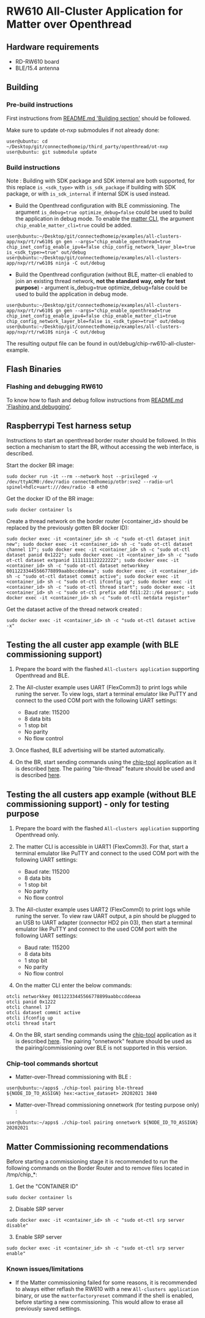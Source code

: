 # RW610 All-Cluster Application for Matter over Openthread

## Hardware requirements

- RD-RW610 board
- BLE/15.4 antenna

<a name="building"></a>

## Building

### Pre-build instructions
First instructions from [README.md 'Building section'][readme_building_section] should be followed.

Make sure to update ot-nxp submodules if not already done:

```
user@ubuntu: cd ~/Desktop/git/connectedhomeip/third_party/openthread/ot-nxp
user@ubuntu: git submodule update
```

[readme_building_section]: README.md#building

### Build instructions

Note : Building with SDK package and SDK internal are both supported, for this replace ```is_<sdk_type>``` with ```is_sdk_package``` if building with SDK package, or with ```is_sdk_internal``` if internal SDK is used instead.

-   Build the Openthread configuration with BLE commissioning. The argument ```is_debug=true optimize_debug=false``` could be used to build the application in debug mode. To enable the [matter CLI](README.md#matter-shell), the argument ```chip_enable_matter_cli=true``` could be added.

```
user@ubuntu:~/Desktop/git/connectedhomeip/examples/all-clusters-app/nxp/rt/rw610$ gn gen --args="chip_enable_openthread=true chip_inet_config_enable_ipv4=false chip_config_network_layer_ble=true is_<sdk_type>=true" out/debug
user@ubuntu:~/Desktop/git/connectedhomeip/examples/all-clusters-app/nxp/rt/rw610$ ninja -C out/debug
```

-   Build the Openthread configuration (without BLE, matter-cli enabled to join an existing thread network, **not the standard way, only for test purpose**) - argument is_debug=true optimize_debug=false could be used to build the application in debug mode.

```
user@ubuntu:~/Desktop/git/connectedhomeip/examples/all-clusters-app/nxp/rt/rw610$ gn gen --args="chip_enable_openthread=true chip_inet_config_enable_ipv4=false chip_enable_matter_cli=true chip_config_network_layer_ble=false is_<sdk_type>=true" out/debug 
user@ubuntu:~/Desktop/git/connectedhomeip/examples/all-clusters-app/nxp/rt/rw610$ ninja -C out/debug
```

The resulting output file can be found in out/debug/chip-rw610-all-cluster-example.

## Flash Binaries
### Flashing and debugging RW610

To know how to flash and debug follow instructions from [README.md 'Flashing and debugging'][readme_flash_debug_section].

[readme_flash_debug_section]:README.md#flashdebug

## Raspberrypi Test harness setup

Instructions to start an openthread border router should be followed. In this section a mechanism to start the BR, without accessing the web interface, is described.

Start the docker BR image:

```
sudo docker run -it --rm --network host --privileged -v /dev/ttyACM0:/dev/radio connectedhomeip/otbr:sve2 --radio-url spinel+hdlc+uart:///dev/radio -B eth0
```

Get the docker ID of the BR image:
```
sudo docker container ls
```

Create a thread network on the border router (<container_id> should be replaced by the previously gotten BR docker ID):

```
sudo docker exec -it <container_id> sh -c "sudo ot-ctl dataset init new"; sudo docker exec -it <container_id> sh -c "sudo ot-ctl dataset channel 17"; sudo docker exec -it <container_id> sh -c "sudo ot-ctl dataset panid 0x1222"; sudo docker exec -it <container_id> sh -c "sudo ot-ctl dataset extpanid 1111111122222222"; sudo docker exec -it <container_id> sh -c "sudo ot-ctl dataset networkkey 00112233445566778899aabbccddeeaa"; sudo docker exec -it <container_id> sh -c "sudo ot-ctl dataset commit active"; sudo docker exec -it <container_id> sh -c "sudo ot-ctl ifconfig up"; sudo docker exec -it <container_id> sh -c "sudo ot-ctl thread start"; sudo docker exec -it <container_id> sh -c "sudo ot-ctl prefix add fd11:22::/64 pasor"; sudo docker exec -it <container_id> sh -c "sudo ot-ctl netdata register"
```

Get the dataset active of the thread network created :
```
sudo docker exec -it <container_id> sh -c "sudo ot-ctl dataset active -x"
```


## Testing the all custer app example (with BLE commissioning support)
1. Prepare the board with the flashed `All-clusters application` supporting Openthread and BLE.
2. The All-cluster example uses UART (FlexComm3) to print logs while runing the server. To view logs, start a terminal emulator like PuTTY and connect to the used COM port with the following UART settings:

   - Baud rate: 115200
   - 8 data bits
   - 1 stop bit
   - No parity
   - No flow control

3. Once flashed, BLE advertising will be started automatically.

4. On the BR, start sending commands using the [chip-tool](../../../../../examples/chip-tool)  application as it is described [here](../../../../../examples/chip-tool/README.md#using-the-client-to-send-matter-commands). The pairing "ble-thread" feature should be used and is described [here](../../../../../examples/chip-tool/README.md#Using-the-Client-to-commission-a-device).

## Testing the all custers app example (without BLE commissioning support) - only for testing purpose
1. Prepare the board with the flashed `All-clusters application` supporting Openthread only.
2. The matter CLI is accessible in UART1 (FlexComm3). For that, start a terminal emulator like PuTTY and connect to the used COM port with the following UART settings:

   - Baud rate: 115200
   - 8 data bits
   - 1 stop bit
   - No parity
   - No flow control
2. The All-cluster example uses UART2 (FlexComm0) to print logs while runing the server. To view raw UART output, a pin should be plugged to an USB to UART adapter (connector HD2 pin 03), then start a terminal emulator like PuTTY and connect to the used COM port with the following UART settings:

   - Baud rate: 115200
   - 8 data bits
   - 1 stop bit
   - No parity
   - No flow control

3. On the matter CLI enter the below commands:

```
otcli networkkey 00112233445566778899aabbccddeeaa
otcli panid 0x1222
otcli channel 17
otcli dataset commit active
otcli ifconfig up
otcli thread start
```

4. On the BR, start sending commands using the [chip-tool](../../../../../examples/chip-tool)  application as it is described [here](../../../../../examples/chip-tool/README.md#using-the-client-to-send-matter-commands). The pairing "onnetwork" feature should be used as the pairing/commissioning over BLE is not supported in this version.

### Chip-tool commands shortcut
- Matter-over-Thread commissioning with BLE :
```
user@ubuntu:~/apps$ ./chip-tool pairing ble-thread ${NODE_ID_TO_ASSIGN} hex:<active_dataset> 20202021 3840
```
- Matter-over-Thread commissioning onnetwork (for testing purpose only) :
```
user@ubuntu:~/apps$ ./chip-tool pairing onnetwork ${NODE_ID_TO_ASSIGN} 20202021
```
## Matter Commissioning recommendations

Before starting a commissioning stage it is recommended to run the following commands on the Border Router and to remove files located in /tmp/chip_*: 

1. Get the "CONTAINER ID"
```
sudo docker container ls
```
2. Disable SRP server
```
sudo docker exec -it <container_id> sh -c "sudo ot-ctl srp server disable"
```
3. Enable SRP server
```
sudo docker exec -it <container_id> sh -c "sudo ot-ctl srp server enable"
```


### Known issues/limitations

- If the Matter commissioning failed for some reasons, it is recommended to always either reflash the RW610 with a new `All-clusters application` binary, or use the ```matterfactoryreset``` command if the shell is enabled, before starting a new commissioning. This would allow to erase all previously saved settings.
